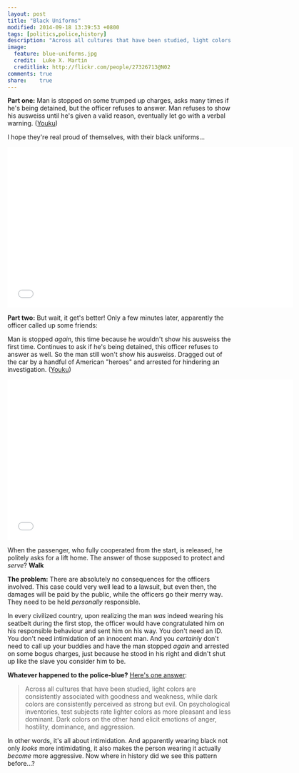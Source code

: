 ```yaml
---
layout: post
title: "Black Uniforms"
modified: 2014-09-18 13:39:53 +0800
tags: [politics,police,history]
description: "Across all cultures that have been studied, light colors are consistently associated with goodness and weakness, while dark colors are consistently perceived as strong but evil. On psychological inventories, test subjects rate lighter colors as more pleasant and less dominant. Dark colors on the other hand elicit emotions of anger, hostility, dominance, and aggression."
image:
  feature: blue-uniforms.jpg
  credit:  Luke X. Martin
  creditlink: http://flickr.com/people/27326713@N02
comments: true
share:    true
---
```

**Part one:**
Man is stopped on some trumped up charges, asks many times if he's being detained, but the officer refuses to answer.
Man refuses to show his ausweiss until he's given a valid reason, eventually let go with a verbal warning. (<a href="" target="_BLANK">Youku</a>)

I hope they're real proud of themselves, with their black uniforms...

<iframe width="640" height="360" src="//www.youtube.com/embed/5Mb3ucC3l6s" frameborder="0" allowfullscreen></iframe>

**Part two:**
But wait, it get's better! Only a few minutes later, apparently the officer called up some friends:

Man is stopped *again*, this time because he wouldn't show his ausweiss the first time. Continues to ask if he's being
detained, this officer refuses to answer as well. So the man still won't show his ausweiss. Dragged out of the car by
a handful of American "heroes" and arrested for hindering an investigation. ﻿(<a href="" target="_BLANK">Youku</a>)

<iframe width="640" height="360" src="//www.youtube.com/embed/mORTy3nGgOc" frameborder="0" allowfullscreen></iframe>

When the passenger, who fully cooperated from the start, is released, he politely asks for a lift home. The answer of
those supposed to protect and *serve*? **Walk**

**The problem:**
There are absolutely no consequences for the officers involved. This case could very well lead to a lawsuit, but even
then, the damages will be paid by the public, while the officers go their merry way. They need to be held *personally*
responsible.

In every civilized country, upon realizing the man *was* indeed wearing his seatbelt during the first stop, the officer
would have congratulated him on his responsible behaviour and sent him on his way. You don't need an ID. You don't need
intimidation of an innocent man. And you *certainly* don't need to call up your buddies and have the man stopped *again*
and arrested on some bogus charges, just because he stood in his right and didn't shut up like the slave you consider
him to be.

**Whatever happened to the police-blue?**
<a href="http://www.policeone.com/police-products/apparel/undergear/articles/99417-The-psychological-influence-of-the-police-uniform/" target="_BLANK">Here's one answer</a>:

> Across all cultures that have been studied, light colors are consistently associated with goodness and weakness, while
> dark colors are consistently perceived as strong but evil. On psychological inventories, test subjects rate lighter
> colors as more pleasant and less dominant. Dark colors on the other hand elicit emotions of anger, hostility, dominance,
> and aggression.

In other words, it's all about intimidation. And apparently wearing black not only *looks* more intimidating, it also
makes the person wearing it actually *become* more aggressive. Now where in history did we see this pattern before...?